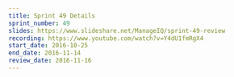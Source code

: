 ```yaml
---
title: Sprint 49 Details
sprint_number: 49
slides: https://www.slideshare.net/ManageIQ/sprint-49-review
recording: https://www.youtube.com/watch?v=Y4dU1fmRgX4
start_date: 2016-10-25
end_date: 2016-11-14
review_date: 2016-11-16
---
```

